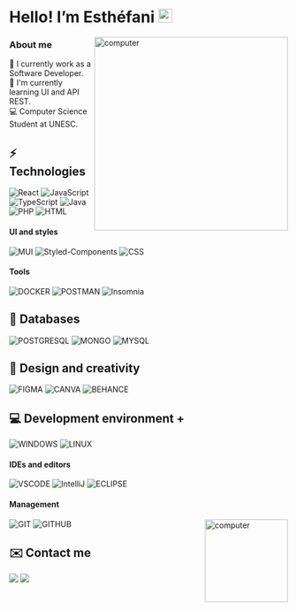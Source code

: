  # Hello! I’m Esthéfani <img src="https://media.giphy.com/media/hvRJCLFzcasrR4ia7z/giphy.gif" width="25px">
<img align="right" alt="computer" height="350" width="350" src="https://cdn.discordapp.com/attachments/762488898597158925/1189239878597218394/computer.png?ex=659d70f2&is=658afbf2&hm=be8d676adac6feb31ec47fc2955cf5eddbbce4f62c8fc1bb2ed7fd393d0f06b2&">

### About me
🔭 I currently work as a Software Developer. <br/>
🌱 I'm currently learning UI and API REST. <br/>
💻 Computer Science Student at UNESC.

## ⚡ Technologies 
![React](https://custom-icon-badges.demolab.com/badge/-React-61dafb?style=for-the-badge)
![JavaScript](https://custom-icon-badges.demolab.com/badge/-JavaScript-ffff00?style=for-the-badge)
![TypeScript](https://custom-icon-badges.demolab.com/badge/-TypeScript-3178C6?style=for-the-badge)
![Java](https://custom-icon-badges.demolab.com/badge/-JAVA-0D89C6?style=for-the-badge)
![PHP](https://custom-icon-badges.demolab.com/badge/-PHP-787CB4?style=for-the-badge)
![HTML](https://custom-icon-badges.demolab.com/badge/-HTML-E44D26?style=for-the-badge)

#### UI and styles
![MUI](https://custom-icon-badges.demolab.com/badge/-MUI-007FFF?style=for-the-badge)
![Styled-Components](https://custom-icon-badges.demolab.com/badge/-Styled_Components-E28685?style=for-the-badge)
![CSS](https://custom-icon-badges.demolab.com/badge/-CSS-2465F1?style=for-the-badge)

#### Tools
![DOCKER](https://custom-icon-badges.demolab.com/badge/-DOCKER-099CEC?style=for-the-badge)
![POSTMAN](https://custom-icon-badges.demolab.com/badge/-POSTMAN-FD6C35?style=for-the-badge)
![Insomnia](https://custom-icon-badges.demolab.com/badge/-Insomnia-695ABF?style=for-the-badge)

## 📁 Databases

![POSTGRESQL](https://custom-icon-badges.demolab.com/badge/-PostgreSQL-316092?style=for-the-badge)
![MONGO](https://custom-icon-badges.demolab.com/badge/-MONGODB-07AC4F?style=for-the-badge)
![MYSQL](https://custom-icon-badges.demolab.com/badge/-MYSQL-E3752C?style=for-the-badge)

## 🎨 Design and creativity
![FIGMA](https://custom-icon-badges.demolab.com/badge/-FIGMA-A259FF?style=for-the-badge)
![CANVA](https://custom-icon-badges.demolab.com/badge/-CANVA-1F99D5?style=for-the-badge)
![BEHANCE](https://custom-icon-badges.demolab.com/badge/-BEHANCE-0057FF?style=for-the-badge)

## 💻 Development environment +
![WINDOWS](https://custom-icon-badges.demolab.com/badge/-WINDOWS-054CF4?style=for-the-badge)
![LINUX](https://custom-icon-badges.demolab.com/badge/-LINUX-FCC300?style=for-the-badge)

#### IDEs and editors
![VSCODE](https://custom-icon-badges.demolab.com/badge/-VS_CODE-23A9F2?style=for-the-badge)
![IntelliJ](https://custom-icon-badges.demolab.com/badge/-IntelliJ-FC2E5F?style=for-the-badge)
![ECLIPSE](https://custom-icon-badges.demolab.com/badge/-ECLIPSE-2C2056?style=for-the-badge)

#### Management
![GIT](https://custom-icon-badges.demolab.com/badge/-GIT-F05033?style=for-the-badge)
![GITHUB](https://custom-icon-badges.demolab.com/badge/-GITHUB-1B1E23?style=for-the-badge)
<img align="right" alt="computer" height="150" width="150" src="https://cdn.discordapp.com/attachments/762488898597158925/1189243587867713546/bye-bye.png?ex=659d7466&is=658aff66&hm=a98f82800b264535d980fc5676739c5f2793c20bdd9b9f166b1638558d3309ee&">

## ✉️ Contact me 
 <a  href = "mailto: esthefani_possamai@hotmail.com" target="_blank"><img src="https://img.shields.io/badge/-Gmail-%23333?style=for-the-badge&logo=gmail&logoColor=white" target="_blank"></a>
  <a href="https://www.linkedin.com/in/esth%C3%A9fani-possamai-41b4981a3?lipi=urn%3Ali%3Apage%3Ad_flagship3_profile_view_base_contact_details%3BIDL8KCwgTcuUaogq7jl9sw%3D%3D" target="_blank"><img src="https://img.shields.io/badge/-LinkedIn-%230077B5?style=for-the-badge&logo=linkedin&logoColor=white" target="_blank"></a>


